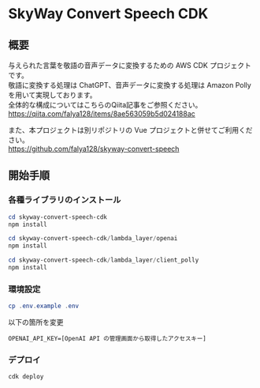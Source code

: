 # SkyWay Convert Speech CDK

## 概要

与えられた言葉を敬語の音声データに変換するための AWS CDK プロジェクトです。  
敬語に変換する処理は ChatGPT、音声データに変換する処理は Amazon Polly を用いて実現しております。  
全体的な構成についてはこちらのQiita記事をご参照ください。  
https://qiita.com/falya128/items/8ae563059b5d024188ac

また、本プロジェクトは別リポジトリの Vue プロジェクトと併せてご利用ください。  
https://github.com/falya128/skyway-convert-speech

## 開始手順

### 各種ライブラリのインストール

```powershell
cd skyway-convert-speech-cdk
npm install

cd skyway-convert-speech-cdk/lambda_layer/openai
npm install

cd skyway-convert-speech-cdk/lambda_layer/client_polly
npm install
```

### 環境設定

```powershell
cp .env.example .env
```

以下の箇所を変更

```
OPENAI_API_KEY=[OpenAI API の管理画面から取得したアクセスキー]
```

### デプロイ

```powershell
cdk deploy
```
